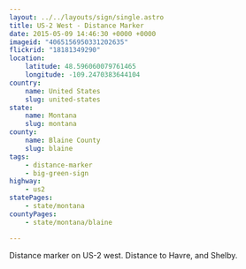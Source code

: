 ```yaml
---
layout: ../../layouts/sign/single.astro
title: US-2 West - Distance Marker
date: 2015-05-09 14:46:30 +0000 +0000
imageid: "4065156950331202635"
flickrid: "18181349290"
location:
    latitude: 48.596060079761465
    longitude: -109.2470383644104
country:
    name: United States
    slug: united-states
state:
    name: Montana
    slug: montana
county:
    name: Blaine County
    slug: blaine
tags:
    - distance-marker
    - big-green-sign
highway:
    - us2
statePages:
    - state/montana
countyPages:
    - state/montana/blaine

---
```

Distance marker on US-2 west.  Distance to Havre, and Shelby.